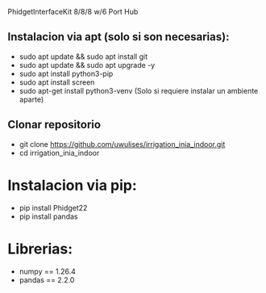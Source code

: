 PhidgetInterfaceKit 8/8/8 w/6 Port Hub


## Instalacion via apt (solo si son necesarias):

- sudo apt update && sudo apt install git
- sudo apt update && sudo apt upgrade -y
- sudo apt install python3-pip
- sudo apt install screen
- sudo apt-get install python3-venv (Solo si requiere instalar un ambiente aparte)

## Clonar repositorio
- git clone https://github.com/uwulises/irrigation_inia_indoor.git
- cd irrigation_inia_indoor

# Instalacion via pip:

- pip install Phidget22
- pip install pandas

# Librerias:
- numpy == 1.26.4
- pandas == 2.2.0